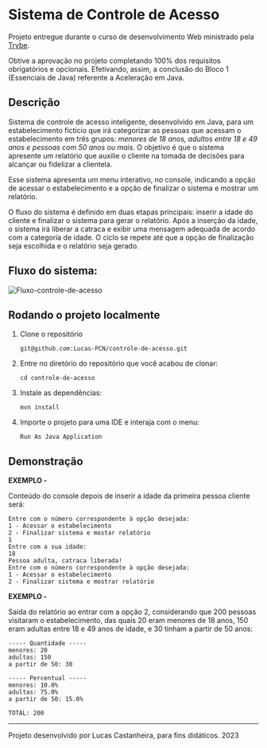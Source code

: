 # Sistema de Controle de Acesso

<p>Projeto entregue durante o curso de desenvolvimento Web ministrado pela <a href="https://www.betrybe.com" targe="_blank" rel="nofollow">Trybe</a>.</p>

<p>Obtive a aprovação no projeto completando 100% dos requisitos obrigatórios e opcionais. Efetivando, assim, a conclusão do Bloco 1 (Essenciais de Java) referente a Aceleração em Java.</p>

## Descrição
  Sistema de controle de acesso inteligente, desenvolvido em Java, para um estabelecimento fictício que irá categorizar as pessoas que acessam o estabelecimento em três grupos: _menores de 18 anos, adultos entre 18 e 49 anos e pessoas com 50 anos ou mais_. O objetivo é que o sistema apresente um relatório que auxilie o cliente na tomada de decisões para alcançar ou fidelizar a clientela.

  Esse sistema apresenta um menu interativo, no console, indicando a opção de acessar o estabelecimento e a opção de finalizar o sistema e mostrar um relatório.
  
  O fluxo do sistema é definido em duas etapas principais: inserir a idade do cliente e finalizar o sistema para gerar o relatório. Após a inserção da idade, o sistema irá liberar a catraca e exibir uma mensagem adequada de acordo com a categoria de idade. O ciclo se repete até que a opção de finalização seja escolhida e o relatório seja gerado.

## Fluxo do sistema:
![Fluxo-controle-de-acesso](https://github.com/analuisams99/controle-de-acesso-java/blob/main/img/controle-acesso.png)


## Rodando o projeto localmente
  1. Clone o repositório
   
     `git@github.com:Lucas-PCN/controle-de-acesso.git`
    
  2. Entre no diretório do repositório que você acabou de clonar:
  
     `cd controle-de-acesso`

  3. Instale as dependências:
    
     `mvn install`

  4. Importe o projeto para uma IDE e interaja com o menu:
    
     `Run As Java Application`

## Demonstração

  **EXEMPLO -**
      <p>Conteúdo do console depois de inserir a idade da primeira pessoa cliente será:</p>
  
````
Entre com o número correspondente à opção desejada:
1 - Acessar o estabelecimento
2 - Finalizar sistema e mostar relatório
1
Entre com a sua idade:
18
Pessoa adulta, catraca liberada!
Entre com o número correspondente à opção desejada:
1 - Acessar o estabelecimento
2 - Finalizar sistema e mostrar relatório
````
  
  **EXEMPLO -** 
    <p>Saída do relatório ao entrar com a opção 2, considerando que 200 pessoas visitaram o estabelecimento, das quais 20 eram menores de 18 anos, 150 eram adultas entre 18 e 49 anos de idade, e 30 tinham a partir de 50 anos:</p>
  
````
----- Quantidade -----
menores: 20
adultas: 150
a partir de 50: 30

----- Percentual -----
menores: 10.0%
adultas: 75.0%
a partir de 50: 15.0%

TOTAL: 200
````
---

Projeto desenvolvido por Lucas Castanheira, para fins didáticos. 2023
